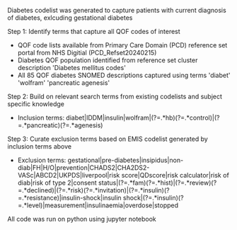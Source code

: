 Diabetes codelist was generated to capture patients with current diagnosis of diabetes, exlcuding gestational diabetes

Step 1: Identify terms that capture all QOF codes of interest
  - QOF code lists available from Primary Care Domain (PCD) reference set portal from NHS Digitial (PCD_Refset20240215)
  - Diabetes QOF population identified from reference set cluster description 'Diabetes mellitus codes'
  - All 85 QOF diabetes SNOMED descriptions captured using terms 'diabet' 'wolfram' 'pancreatic agenesis'

Step 2: Build on relevant search terms from existing codelists and subject specific knowledge
  - Inclusion terms: diabet|IDDM|insulin|wolfram|(?=.*hb)(?=.*control)|(?=.*pancreatic)(?=.*agenesis)

Step 3: Curate exclusion terms based on EMIS codelist generated by inclusion terms above
  - Exclusion terms: gestational|pre-diabetes|insipidus|non-diab|FH|H/O|prevention|CHADS2|CHA2DS2-VASc|ABCD2|UKPDS|liverpool|risk score|QDscore|risk calculator|risk of diab|risk of type 2|consent status|(?=.*fam)(?=.*hist)|(?=.*review)(?=.*declined)|(?=.*risk)(?=.*invitation)|(?=.*insulin)(?=.*resistance)|insulin-shock|insulin shock|(?=.*insulin)(?=.*level)|measurement|insulinaemia|overdose|stopped 

All code was run on python using jupyter notebook
